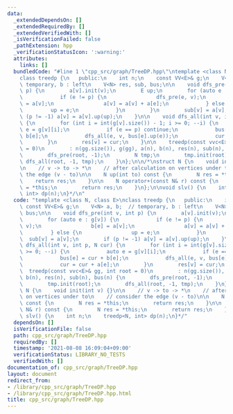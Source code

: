 ```yaml
---
data:
  _extendedDependsOn: []
  _extendedRequiredBy: []
  _extendedVerifiedWith: []
  _isVerificationFailed: false
  _pathExtension: hpp
  _verificationStatusIcon: ':warning:'
  attributes:
    links: []
  bundledCode: "#line 1 \"cpp_src/graph/TreeDP.hpp\"\ntemplate <class N, class E>\n\
    class treedp {\n   public:\n    int n;\n    const VV<E>& g;\n    V<N> a, b;  //\
    \ temporary, b : left\n    V<N> res, sub, bus;\n\n    void dfs_pre(int v, int\
    \ p) {\n        a[v].init(v);\n        E up;\n        for (auto e : g[v]) {\n\
    \            if (e != p) {\n                dfs_pre(e, v);\n                b[e]\
    \ = a[v];\n                a[v] = a[v] + a[e];\n            } else {\n       \
    \         up = e;\n            }\n        }\n        sub[v] = a[v];\n        if\
    \ (p != -1) a[v] = a[v].up(up);\n    }\n\n    void dfs_all(int v, int p, N cur)\
    \ {\n        for (int i = int(g[v].size()) - 1; i >= 0; --i) {\n            auto\
    \ e = g[v][i];\n            if (e == p) continue;\n            bus[e] = cur +\
    \ b[e];\n            dfs_all(e, v, bus[e].up(e));\n            cur = cur + a[e];\n\
    \        }\n        res[v] = cur;\n    }\n\n    treedp(const vvc<E>& gg, int root\
    \ = 0)\n        : n(gg.size()), g(gg), a(n), b(n), res(n), sub(n), bus(n) {\n\
    \        dfs_pre(root, -1);\n        N tmp;\n        tmp.init(root);\n       \
    \ dfs_all(root, -1, tmp);\n    }\n};\n\n/*\nstruct N {\n    void init(int v) {}\n\
    \n    // v -> to -> *\n    // after calculation on vertices under to\n    // consider\
    \ the edge (v - to)\n\n    N up(int to) const {\n        N res = *this;\n    \
    \    return res;\n    }\n\n    N operator+(const N& r) const {\n        N res\
    \ = *this;\n        return res;\n    }\n};\n\nvoid slv() {\n    int n;\n    treedp<N,\
    \ int> dp(n);\n}*/\n"
  code: "template <class N, class E>\nclass treedp {\n   public:\n    int n;\n   \
    \ const VV<E>& g;\n    V<N> a, b;  // temporary, b : left\n    V<N> res, sub,\
    \ bus;\n\n    void dfs_pre(int v, int p) {\n        a[v].init(v);\n        E up;\n\
    \        for (auto e : g[v]) {\n            if (e != p) {\n                dfs_pre(e,\
    \ v);\n                b[e] = a[v];\n                a[v] = a[v] + a[e];\n   \
    \         } else {\n                up = e;\n            }\n        }\n      \
    \  sub[v] = a[v];\n        if (p != -1) a[v] = a[v].up(up);\n    }\n\n    void\
    \ dfs_all(int v, int p, N cur) {\n        for (int i = int(g[v].size()) - 1; i\
    \ >= 0; --i) {\n            auto e = g[v][i];\n            if (e == p) continue;\n\
    \            bus[e] = cur + b[e];\n            dfs_all(e, v, bus[e].up(e));\n\
    \            cur = cur + a[e];\n        }\n        res[v] = cur;\n    }\n\n  \
    \  treedp(const vvc<E>& gg, int root = 0)\n        : n(gg.size()), g(gg), a(n),\
    \ b(n), res(n), sub(n), bus(n) {\n        dfs_pre(root, -1);\n        N tmp;\n\
    \        tmp.init(root);\n        dfs_all(root, -1, tmp);\n    }\n};\n\n/*\nstruct\
    \ N {\n    void init(int v) {}\n\n    // v -> to -> *\n    // after calculation\
    \ on vertices under to\n    // consider the edge (v - to)\n\n    N up(int to)\
    \ const {\n        N res = *this;\n        return res;\n    }\n\n    N operator+(const\
    \ N& r) const {\n        N res = *this;\n        return res;\n    }\n};\n\nvoid\
    \ slv() {\n    int n;\n    treedp<N, int> dp(n);\n}*/"
  dependsOn: []
  isVerificationFile: false
  path: cpp_src/graph/TreeDP.hpp
  requiredBy: []
  timestamp: '2021-08-08 16:09:04+09:00'
  verificationStatus: LIBRARY_NO_TESTS
  verifiedWith: []
documentation_of: cpp_src/graph/TreeDP.hpp
layout: document
redirect_from:
- /library/cpp_src/graph/TreeDP.hpp
- /library/cpp_src/graph/TreeDP.hpp.html
title: cpp_src/graph/TreeDP.hpp
---
```

